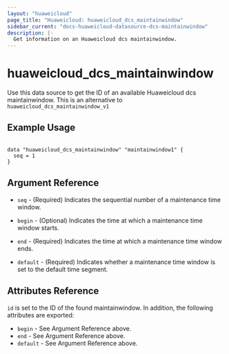 ```yaml
---
layout: "huaweicloud"
page_title: "Huaweicloud: huaweicloud_dcs_maintainwindow"
sidebar_current: "docs-huaweicloud-datasource-dcs-maintainwindow"
description: |-
  Get information on an Huaweicloud dcs maintainwindow.
---
```


# huaweicloud\_dcs\_maintainwindow

Use this data source to get the ID of an available Huaweicloud dcs maintainwindow.
This is an alternative to `huaweicloud_dcs_maintainwindow_v1`

## Example Usage

```hcl

data "huaweicloud_dcs_maintainwindow" "maintainwindow1" {
  seq = 1
}

```

## Argument Reference

* `seq` - (Required) Indicates the sequential number of a maintenance time window.

* `begin` - (Optional) Indicates the time at which a maintenance time window starts.

* `end` - (Required) Indicates the time at which a maintenance time window ends.

* `default` - (Required) Indicates whether a maintenance time window is set to the default time segment.

## Attributes Reference

`id` is set to the ID of the found maintainwindow. In addition, the following attributes
are exported:

* `begin` - See Argument Reference above.
* `end` - See Argument Reference above.
* `default` - See Argument Reference above.
